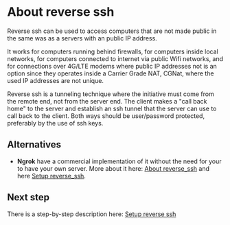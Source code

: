# About reverse ssh

Reverse ssh can be used to access computers that are not made public
in the same was as a servers with an public IP address.

It works for computers running behind firewalls, for computers inside local
networks, for computers connected to internet via public Wifi networks, and
for connections over 4G/LTE modems where public IP addresses not is an option
since they operates inside a Carrier Grade NAT, CGNat, where the used
IP addresses are not unique.

Reverse ssh is a tunneling technique where the initiative must come from the
remote end, not from the server end. The client makes a "call back home" to
the server and establish an ssh tunnel that the server can use to call back to
the client. Both ways should be user/password protected, preferably by the use
of ssh keys.

## Alternatives

- **Ngrok** have a commercial implementation of it without the need for your
to have your own server.
More about it here: [About reverse_ssh](docs/about_reverse_ssh.md)
and here [Setup reverse_ssh](docs/setup_reverse_ssh.md).

## Next step

There is a step-by-step description here:
[Setup reverse ssh](docs/setup_reverse_ssh.md)
